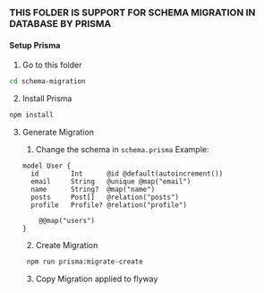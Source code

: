 ### THIS FOLDER IS SUPPORT FOR SCHEMA MIGRATION IN DATABASE BY PRISMA

#### Setup Prisma

1. Go to this folder
```bash
cd schema-migration
```

2. Install Prisma
```bash
npm install
```

3. Generate Migration
    1. Change the schema in `schema.prisma`
    Example:
    ```
    model User {
      id        Int      @id @default(autoincrement())
      email     String   @unique @map("email")
      name      String?  @map("name")
      posts     Post[]   @relation("posts")
      profile   Profile? @relation("profile")
   
        @@map("users")
    }
   ```
   
   2. Create Migration
    ```bash
     npm run prisma:migrate-create
    ```
   
    3. Copy Migration applied to flyway
